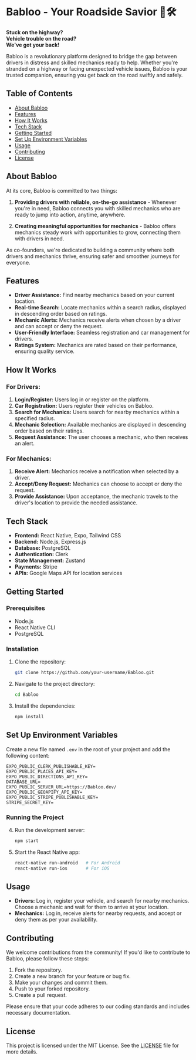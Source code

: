 # Babloo - Your Roadside Savior 🚗🛠️

**Stuck on the highway?**  
**Vehicle trouble on the road?**  
**We've got your back!**

Babloo is a revolutionary platform designed to bridge the gap between drivers in distress and skilled mechanics ready to help. Whether you're stranded on a highway or facing unexpected vehicle issues, Babloo is your trusted companion, ensuring you get back on the road swiftly and safely.

## Table of Contents

- [About Babloo](#about-babloo)
- [Features](#features)
- [How It Works](#how-it-works)
- [Tech Stack](#tech-stack)
- [Getting Started](#getting-started)
- [Set Up Environment Variables](#set-up-environment-variables)
- [Usage](#usage)
- [Contributing](#contributing)
- [License](#license)

## About Babloo

At its core, Babloo is committed to two things:

1. **Providing drivers with reliable, on-the-go assistance** - Whenever you're in need, Babloo connects you with skilled mechanics who are ready to jump into action, anytime, anywhere.

2. **Creating meaningful opportunities for mechanics** - Babloo offers mechanics steady work with opportunities to grow, connecting them with drivers in need.

As co-founders, we're dedicated to building a community where both drivers and mechanics thrive, ensuring safer and smoother journeys for everyone.

## Features

- **Driver Assistance:** Find nearby mechanics based on your current location.
- **Real-time Search:** Locate mechanics within a search radius, displayed in descending order based on ratings.
- **Mechanic Alerts:** Mechanics receive alerts when chosen by a driver and can accept or deny the request.
- **User-Friendly Interface:** Seamless registration and car management for drivers.
- **Ratings System:** Mechanics are rated based on their performance, ensuring quality service.

## How It Works

### For Drivers:
1. **Login/Register:** Users log in or register on the platform.
2. **Car Registration:** Users register their vehicles on Babloo.
3. **Search for Mechanics:** Users search for nearby mechanics within a specified radius.
4. **Mechanic Selection:** Available mechanics are displayed in descending order based on their ratings.
5. **Request Assistance:** The user chooses a mechanic, who then receives an alert.

### For Mechanics:
1. **Receive Alert:** Mechanics receive a notification when selected by a driver.
2. **Accept/Deny Request:** Mechanics can choose to accept or deny the request.
3. **Provide Assistance:** Upon acceptance, the mechanic travels to the driver's location to provide the needed assistance.

## Tech Stack

- **Frontend:** React Native, Expo, Tailwind CSS
- **Backend:** Node.js, Express.js
- **Database:** PostgreSQL
- **Authentication:** Clerk
- **State Management:** Zustand
- **Payments:** Stripe
- **APIs:** Google Maps API for location services

## Getting Started

### Prerequisites

- Node.js
- React Native CLI
- PostgreSQL

### Installation

1. Clone the repository:
   ```bash
   git clone https://github.com/your-username/Babloo.git
   ```
2. Navigate to the project directory:
   ```bash
   cd Babloo
   ```
3. Install the dependencies:
   ```bash
   npm install
   ```

## Set Up Environment Variables

Create a new file named `.env` in the root of your project and add the following content:

```env
EXPO_PUBLIC_CLERK_PUBLISHABLE_KEY=
EXPO_PUBLIC_PLACES_API_KEY=
EXPO_PUBLIC_DIRECTIONS_API_KEY=
DATABASE_URL=
EXPO_PUBLIC_SERVER_URL=https://Babloo.dev/
EXPO_PUBLIC_GEOAPIFY_API_KEY=
EXPO_PUBLIC_STRIPE_PUBLISHABLE_KEY=
STRIPE_SECRET_KEY=
```

### Running the Project

4. Run the development server:
   ```bash
   npm start
   ```

5. Start the React Native app:
   ```bash
   react-native run-android   # For Android
   react-native run-ios       # For iOS
   ```

## Usage

- **Drivers:** Log in, register your vehicle, and search for nearby mechanics. Choose a mechanic and wait for them to arrive at your location.
- **Mechanics:** Log in, receive alerts for nearby requests, and accept or deny them as per your availability.

## Contributing

We welcome contributions from the community! If you'd like to contribute to Babloo, please follow these steps:

1. Fork the repository.
2. Create a new branch for your feature or bug fix.
3. Make your changes and commit them.
4. Push to your forked repository.
5. Create a pull request.

Please ensure that your code adheres to our coding standards and includes necessary documentation.

## License

This project is licensed under the MIT License. See the [LICENSE](LICENSE) file for more details.
